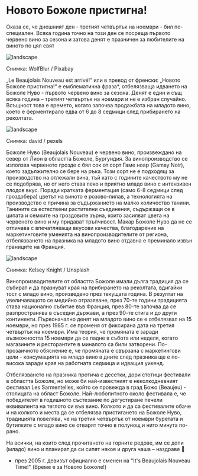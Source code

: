 # Новото Божоле пристигна!

Оказа се, че днешният ден - третият четвъртък на ноември - бил по-специален. Всяка година точно на този ден се посреща първото червено вино за сезона и затова денят е празничен за любителите на виното по цял свят

![landscape](https://cdn.pixabay.com/photo/2017/06/16/10/32/wine-2408620_1280.jpg)

<p class='caption'>Снимка: WolfBlur / Pixabay<p>

„Le Beaujolais Nouveau est arrivé!“ или в превод от френски: „Новото Божоле пристигна!“ е емблематична фраза*, отбелязваща идването на Божоле Нуво - първото червено вино за сезона. Денят е един и същ всяка година – третият четвъртък на ноември и не е избран случайно. Всъщност това е времето, когато започва продажбата на младото вино, което е ферментирало едва от 6 до 8 седмици след прибирането на реколтата.

![landscape](https://images.pexels.com/photos/1277181/pexels-photo-1277181.jpeg?auto=compress&cs=tinysrgb&w=1260&h=750&dpr=1)

<p class='caption'>Снимка: david / pexels<p>

Божоле Нуво (Beaujolais Nouveau) е червено вино, произвеждано на север от Лион в областта Божоле, Бургундия. За винопроизводство се използва червеното грозде с бял сок от сорт Гаме ноар (Gamay Noir), което задължително се бере на ръка. Този сорт не е подходящ за производство на отлежали вина, тъй като с годините качеството му не се подобрява, но от него става леко и приятно младо вино с интензивен плодов вкус. Поради кратката ферментация (само 6-8 седмици след гроздобера) цветът на виното е розово-лилав, а технологията на производство е причина за съдържанието на малко количество танини. Танините са естествени растителни съединения, съдържащи се в ципата и семките на гроздовите зърна, които засилват цвета на червеното вино и му придават тръпчивост. Макар Божоле Нуво да не се отличава с впечатляващи вкусови качества, благодарение на маркетинговите уменията на винопроизводителите от региона, отбелязването на празника на младото вино отдавна е преминало извън границите на Франция.

![landscape](https://images.unsplash.com/photo-1510812431401-41d2bd2722f3?q=80&w=1470&auto=format&fit=crop&ixlib=rb-4.0.3&ixid=M3wxMjA3fDB8MHxwaG90by1wYWdlfHx8fGVufDB8fHx8fA%3D%3D)

<p class='caption'>Снимка: Kelsey Knight / Unsplash<p>

Винопроизводителите от областта Божоле имали дълга традиция да се събират и да празнуват края на прибирането на реколтата, вдигайки тост с младо вино, произведено през текущата година. В резултат на увеличаващото се медийно отразяване, през 70-те години традицията става национално събитие във Франция, през 80-те започва да се разпространява в съседни държави, а през 90-те стига и до други континенти. Първоначално денят на младото вино се е отбелязвал на 15 ноември, но през 1985 г. се променя от фиксирана дата на третия четвъртък на ноември. Има теория, че промяната е заради възможността 15 ноември да се падне в събота или неделя, когато магазините и ресторантите в миналото са били затворени. По-прозаичното обяснение е, че промяната е свързана с маркетингови цели - консумацията на младо вино в дните след празника ще е по-висока заради края на работната седмица и идващия уикенд. 

Отбелязването на празника протича с десетки, дори стотици фестивали в областта Божоле, но може би най-известният е неколкодневният фестивал Les Sarmentelles, който се провежда в град Божо (Beaujeu) - столицата на област Божоле. Най-любопитното около фестивала е, че победителят в годишното състезание по дегустиране печели еквивалента на теглото си във вино. Колкото и да са фестивалите обаче и на колкото и места да се отбелязва пристигането на Божоле Нуво, традицията повелява, че на третия четвъртък от ноември буретата и бутилките с младо вино се отварят точно в полунощ и нито минута по-рано.

На всички, на които след прочитането на горните редове, им се допи (младо) вино и планират да си сипят някоя и друга чаша – наздраве 🍷

* през 2005 г. девизът официално е сменен на "It's Beaujolais Nouveau Time!" (Време е за Новото Божоле!)